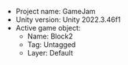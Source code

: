 <!-- UNITY CODE ASSIST INSTRUCTIONS START -->
- Project name: GameJam
- Unity version: Unity 2022.3.46f1
- Active game object:
  - Name: Block2
  - Tag: Untagged
  - Layer: Default
<!-- UNITY CODE ASSIST INSTRUCTIONS END -->
